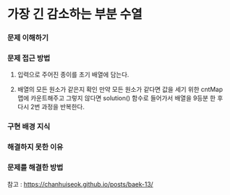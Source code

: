 # 가장 긴 감소하는 부분 수열

### 문제 이해하기

### 문제 접근 방법

1. 입력으로 주어진 종이를 초기 배열에 담는다.

2. 배열의 모든 원소가 같은지 확인
만약 모든 원소가 같다면 값을 세기 위한 cntMap 맵에 카운트해주고
그렇지 않다면 solution() 함수로 들어가서 배열을 9등분 한 후 다시 2번 과정을 반복한다.

### 구현 배경 지식

### 해결하지 못한 이유

### 문제를 해결한 방법

참고 : https://chanhuiseok.github.io/posts/baek-13/